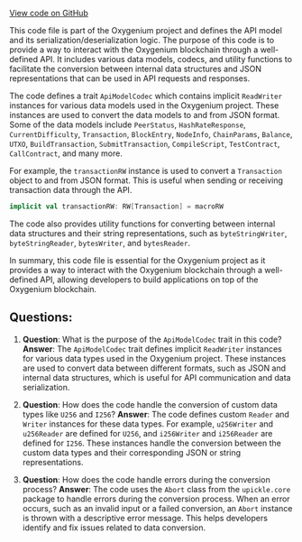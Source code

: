 [View code on GitHub](https://github.com/oxygenium/oxygenium/api/src/main/scala/org/oxygenium/api/ApiModel.scala)

This code file is part of the Oxygenium project and defines the API model and its serialization/deserialization logic. The purpose of this code is to provide a way to interact with the Oxygenium blockchain through a well-defined API. It includes various data models, codecs, and utility functions to facilitate the conversion between internal data structures and JSON representations that can be used in API requests and responses.

The code defines a trait `ApiModelCodec` which contains implicit `ReadWriter` instances for various data models used in the Oxygenium project. These instances are used to convert the data models to and from JSON format. Some of the data models include `PeerStatus`, `HashRateResponse`, `CurrentDifficulty`, `Transaction`, `BlockEntry`, `NodeInfo`, `ChainParams`, `Balance`, `UTXO`, `BuildTransaction`, `SubmitTransaction`, `CompileScript`, `TestContract`, `CallContract`, and many more.

For example, the `transactionRW` instance is used to convert a `Transaction` object to and from JSON format. This is useful when sending or receiving transaction data through the API.

```scala
implicit val transactionRW: RW[Transaction] = macroRW
```

The code also provides utility functions for converting between internal data structures and their string representations, such as `byteStringWriter`, `byteStringReader`, `bytesWriter`, and `bytesReader`.

In summary, this code file is essential for the Oxygenium project as it provides a way to interact with the Oxygenium blockchain through a well-defined API, allowing developers to build applications on top of the Oxygenium blockchain.
## Questions: 
 1. **Question**: What is the purpose of the `ApiModelCodec` trait in this code?
   **Answer**: The `ApiModelCodec` trait defines implicit `ReadWriter` instances for various data types used in the Oxygenium project. These instances are used to convert data between different formats, such as JSON and internal data structures, which is useful for API communication and data serialization.

2. **Question**: How does the code handle the conversion of custom data types like `U256` and `I256`?
   **Answer**: The code defines custom `Reader` and `Writer` instances for these data types. For example, `u256Writer` and `u256Reader` are defined for `U256`, and `i256Writer` and `i256Reader` are defined for `I256`. These instances handle the conversion between the custom data types and their corresponding JSON or string representations.

3. **Question**: How does the code handle errors during the conversion process?
   **Answer**: The code uses the `Abort` class from the `upickle.core` package to handle errors during the conversion process. When an error occurs, such as an invalid input or a failed conversion, an `Abort` instance is thrown with a descriptive error message. This helps developers identify and fix issues related to data conversion.